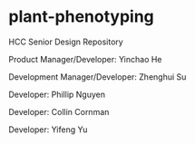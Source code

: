 # plant-phenotyping
HCC Senior Design Repository

Product Manager/Developer: Yinchao He

Development Manager/Developer: Zhenghui Su

Developer: Phillip Nguyen

Developer: Collin Cornman

Developer: Yifeng Yu
